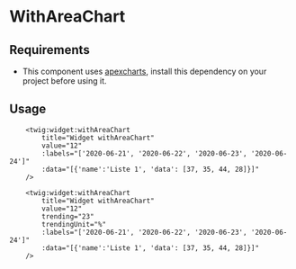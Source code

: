# WithAreaChart

## Requirements

- This component uses [apexcharts](https://apexcharts.com/), install this dependency on your project before using it.

## Usage

```twig
    <twig:widget:withAreaChart
        title="Widget withAreaChart"
        value="12"
        :labels="['2020-06-21', '2020-06-22', '2020-06-23', '2020-06-24']"
        :data="[{'name':'Liste 1', 'data': [37, 35, 44, 28]}]"
    />
    
    <twig:widget:withAreaChart
        title="Widget withAreaChart"
        value="12"
        trending="23"
        trendingUnit="%"
        :labels="['2020-06-21', '2020-06-22', '2020-06-23', '2020-06-24']"
        :data="[{'name':'Liste 1', 'data': [37, 35, 44, 28]}]"
    />
```
